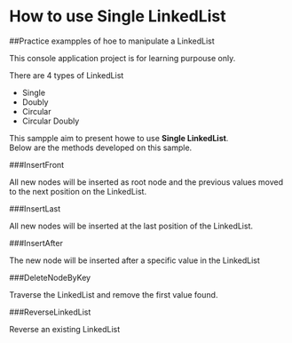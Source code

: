# How to use Single LinkedList

##Practice exampples of hoe to manipulate a LinkedList

This console application project is for learning purpouse only. 

There are 4 types of LinkedList

- Single
- Doubly
- Circular
- Circular Doubly

This sampple aim to present howe to use **Single LinkedList**.<br>
Below are the methods developed on this sample.

###InsertFront<br>

All new nodes will be inserted as root node and the previous values moved to the next position on the LinkedList. 

###InsertLast<br>

All new nodes will be inserted at the last position of the LinkedList.

###InsertAfter<br>

The new node will be inserted after a specific value in the LinkedList 

###DeleteNodeByKey<br>

Traverse the LinkedList and remove the first value found.

###ReverseLinkedList<br> 

Reverse an existing LinkedList
 


